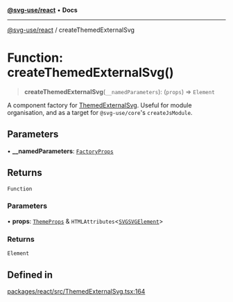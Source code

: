 [**@svg-use/react**](../README.md) • **Docs**

---

[@svg-use/react](../README.md) / createThemedExternalSvg

# Function: createThemedExternalSvg()

> **createThemedExternalSvg**(`__namedParameters`): (`props`) => `Element`

A component factory for [ThemedExternalSvg](ThemedExternalSvg.md). Useful for
module organisation, and as a target for `@svg-use/core`'s `createJsModule`.

## Parameters

• **\_\_namedParameters**: [`FactoryProps`](../type-aliases/FactoryProps.md)

## Returns

`Function`

### Parameters

• **props**: [`ThemeProps`](../interfaces/ThemeProps.md) &
`HTMLAttributes`\<[`SVGSVGElement`](https://developer.mozilla.org/docs/Web/API/SVGSVGElement)\>

### Returns

`Element`

## Defined in

[packages/react/src/ThemedExternalSvg.tsx:164](https://github.com/fpapado/svg-use/blob/main/packages/react/src/ThemedExternalSvg.tsx#L164)
